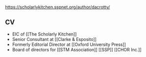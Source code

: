 https://scholarlykitchen.sspnet.org/author/dacrotty/

## CV
- EIC of [[The Scholarly Kitchen]]
- Senior Consultant at [[Clarke & Esposito]]
- Formerly Editorial Director at [[Oxford University Press]]
- Board of directors for [[STM Association]] [[SSP]] [[CHOR Inc.]] 